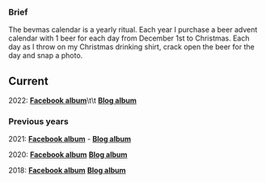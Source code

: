 ### Brief

The bevmas calendar is a yearly ritual. Each year I purchase a beer advent calendar with 1 beer for each day from December 1st to Christmas. Each day as I throw on my Christmas drinking shirt, crack open the beer for the day and snap a photo. 

## Current

2022: **[Facebook album](https://www.facebook.com/media/set/?set=a.10160358676338745&type=3)**\t\t **[Blog album](https://bigalbumofbeers.com/blog/2022/12/01/bevmas-2022.html)**

### Previous years

2021: **[Facebook album](https://www.facebook.com/media/set/?set=a.10159627331783745)** - **[Blog album](https://bigalbumofbeers.com/blog/2021/12/01/bevmas-2021.html)**

2020: **[Facebook album](https://www.facebook.com/media/set/?set=a.10158801029333745)** **[Blog album](https://bigalbumofbeers.com/blog/2020/12/01/bevmas-2020.html)**

2018: **[Facebook album](https://www.facebook.com/media/set/?set=a.10156733020553745)** **[Blog album](https://bigalbumofbeers.com/blog/2018/12/01/bevmas-2018.html)**